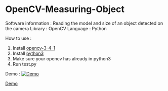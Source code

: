 # OpenCV-Measuring-Object

Software information : Reading the model and size of an object detected on the camera
Library              : OpenCV
Language             : Python

How to use :
1. Install [opencv-3-4-1](https://opencv.org/opencv-3-4-1.html)
2. Install [python3](https://www.python.org/downloads/)
3. Make sure your opencv has already in python3
4. Run test.py


Demo :
[![Demo](https://i.ytimg.com/vi/7UpZzYBjXu8/hqdefault.jpg?sqp=-oaymwEZCNACELwBSFXyq4qpAwsIARUAAIhCGAFwAQ==&rs=AOn4CLD6_dXruFIrJ0bbGEKXRsCLTJf4GQ)](https://www.youtube.com/watch?v=7UpZzYBjXu8 "Demo")

[Demo](https://www.youtube.com/watch?v=7UpZzYBjXu8)
